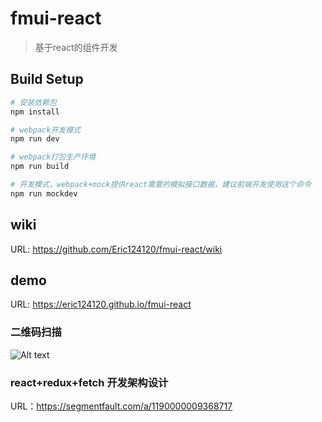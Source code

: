 # fmui-react

> 基于react的组件开发

## Build Setup

``` bash
# 安装依赖包
npm install

# webpack开发模式
npm run dev

# webpack打包生产环境
npm run build

# 开发模式，webpack+mock提供react需要的模拟接口数据，建议前端开发使用这个命令
npm run mockdev

```

## wiki

URL: https://github.com/Eric124120/fmui-react/wiki

## demo

URL: https://eric124120.github.io/fmui-react

### 二维码扫描

![Alt text](https://eric124120.github.io/fmui-react/images/demo-url.png "二维码")

### react+redux+fetch 开发架构设计
URL：https://segmentfault.com/a/1190000009368717

